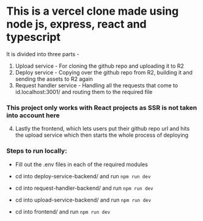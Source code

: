 # This is a vercel clone made using node js, express, react and typescript

It is divided into three parts - 

1. Upload service - For cloning the github repo and uploading it to R2
2. Deploy service - Copying over the github repo from R2, building it and sending the assets to R2 again
3. Request handler service - Handling all the requests that come to id.localhost:3001/ and routing them to the required file

### This project only works with React projects as SSR is not taken into account here

4. Lastly the frontend, which lets users put their github repo url and hits the upload service which then starts the whole process of deploying

### Steps to run locally:

- Fill out the .env files in each of the required modules
  
- cd into deploy-service-backend/ and run
  ```npm run dev```

- cd into request-handler-backend/ and run
  ```npm run dev```

- cd into upload-service-backend/ and run
  ```npm run dev```

- cd into frontend/ and run
  ```npm run dev```
